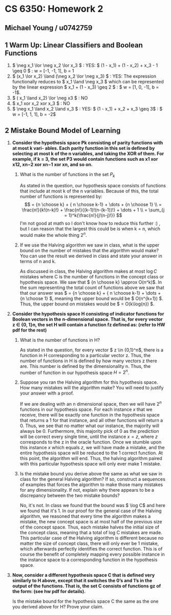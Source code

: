 # CS 6350: Homework 2

## Michael Young / u0742759

## 1 Warm Up: Linear Classifiers and Boolean Functions

1. $ \neg x_1 \lor \neg x_2 \lor x_3 $ : YES: $ (1 - x_1) + (1 - x_2) + x_3 - 1 \geq 0 $ : w = [-1, -1, 1], b = 1
2. $ (x_1 \lor x_2) \land (\neg x_2 \lor \neg x_3) $ : YES: The expression functionally reduces to $ x_1 \land \neg x_3 $ which can be represented by the linear expression $ x_1 + (1 - x_3) \geq 2 $ : $ w = [1, 0, -1], b = -1$.
3. $ ( x_1 \land x_2) \lor \neg x3 $ : NO
4. $ x_1 xor x_2 xor x_3 $ : NO  
5. $ \neg x_1 \land x_2 \land x_3 $ : YES: $ (1 - x_1) + x_2 + x_3 \geq 3$ : $ w = [-1, 1, 1], b = -2$

## 2 Mistake Bound Model of Learning

1. **Consider the hypothesis space Pk consisting of parity functions with at most k vari- ables. Each parity function in this set is defined by selecting at most k of the n variables, and taking the XOR of them. For example, if k = 3, the set P3 would contain functions such as x1 xor x12, xn−2 xor xn−1 xor xn, and so on.**

   1. What is the number of functions in the set $P_k$

      As stated in the question, our hypothesis space consists of functions that include at most k of the n variables. Because of this, the total number of functions is represented by: 
      $$
      = {n \choose k} + { n \choose k-1} + \dots + {n \choose 1} \\
      = \frac{n!}{k!(n-k)!} + \frac{n!}{(k-1)!(n-(k-1))!} + \dots + 1 \\
      = \sum_{j = 1}^k{\frac{n!}{j!(n-j)!}}
      $$
      I'm not good at math so I don't know how to reduce this further :) , but I can reason that the largest this could be is when k = n, which would make the whole thing $2^n$.

   2. If we use the Halving algorithm we saw in class, what is the upper bound on the number of mistakes that the algorithm would make? You can use the result we derived in class and state your answer in terms of n and k.

      As discussed in class, the Halving algorithm makes at most $\log{C}$ mistakes where C is the number of functions in the concept class or hypothesis space. We saw that $ {n \choose k} \approx O(n^k)$. In the sum representing the total count of functions above we saw that that our answer was $ = {n \choose k} + { n \choose k-1} + \dots + {n \choose 1} $, meaning the upper bound would be $ O(n^{k+1}) $. Thus, the upper bound on mistakes would be $ = O(k\log{n}) $.

2. **Consider the hypothesis space H consisting of indicator functions for Boolean vectors in the n-dimensional space. That is, for every vector z ∈ {0, 1}n, the set H will contain a function fz defined as: (refer to HW pdf for the rest)**

   1. What is the number of functions in H?

      As stated in the question, for every vector $ z \in \{0,1\}^n$, there is a function in H corresponding to a particular vector z. Thus, the number of functions in H is defined by how many vectors z there are. This number is defined by the dimensionality n. Thus, the number of function in our hypothesis space $H = 2^n$.

   2. Suppose you ran the Halving algorithm for this hypothesis space. How many mistakes will the algorithm make?  You will need to justify your answer with a proof. 

      If we are dealing with an n dimensional space, then we will have $2^n$ functions in our hypothesis space. For each instance $x$ that we receive, there will be exactly one function in the hypothesis space that returns a 1 for that instance, and all other functions will return a 0. Thus, we see that no matter what our instance, the majority will always be 0. Furthermore, this majority pick of 0 as the prediction will be correct every single time, until the instance $x = z$, where $z$ corresponds to the z in the oracle function. Once we stumble upon this instance $x$ which equals $z$, we will have made a mistake, and the entire hypothesis space will be reduced to the 1 correct function. At this point, the algorithm will end. Thus, the halving algorithm paired with this particular hypothesis space will only ever make 1 mistake.

   3. Is the mistake bound you derive above the same as what we saw in class for the general Halving algorithm? If so, construct a sequences of examples that forces the algorithm to make those many mistakes for any dimensionality. If not, explain why there appears to be a discrepancy between the two mistake bounds?

      No, it's not. In class we found that the bound was $ \log C$ and here we found that it's 1. In our proof for the general case of the Halving algorithm, we reasoned that every time the algorithm makes a mistake, the new concept space is at most half of the previous size of the concept space. Thus, each mistake halves the initial size of the concept class, meaning that a total of log C mistakes are made. This particular case of the Halving algorithm is different because no matter the size of concept class, there will only ever be 1 mistake, which afterwards perfectly identifies the correct function. This is of course the benefit of completely mapping every possible instance in the instance space to a corresponding function in the hypothesis space.

3. **Now, consider a different hypothesis space C that is defined very similarly to H above, except that it switches the 0’s and 1’s in the output of the functions. That is, the set C consists of functions gz of the form: (see hw pdf for details).**

   Is the mistake bound for the hypothesis space C the same as the one you derived above for H? Prove your claim.

   

